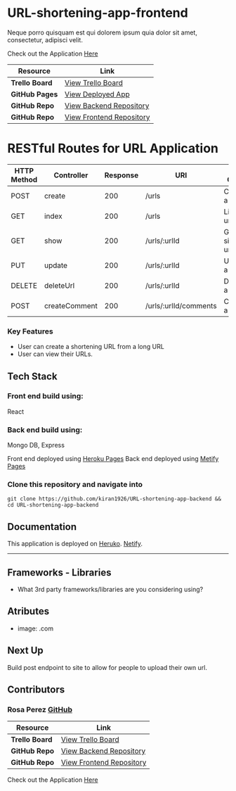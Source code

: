 # URL-shortening-app-frontend

Neque porro quisquam est qui dolorem ipsum quia dolor sit amet, consectetur, adipisci velit.

Check out the Application [Here](https://) 


| Resource            | Link |
|---------------------|------|
| **Trello Board**     | [View Trello Board](https://trello.com/b/m0Z0nQ76/project-3-crud) |
| **GitHub Pages**    | [View Deployed App](https://) |
| **GitHub Repo**     | [View Backend Repository](https://github.com/kiran1926/URL-shortening-app-backend) |
| **GitHub Repo**     | [View Frontend Repository](https://github.com/kiran1926/URL-shortening-app-backend) 

# RESTful Routes for URL Application

| HTTP Method | Controller       | Response | URI                          | Use Case              |
|-------------|------------------|----------|-------------------------------|------------------------|
| POST        | create           | 200      | /urls                        | Create a url          |
| GET         | index            | 200      | /urls                        | List urls             |
| GET         | show             | 200      | /urls/:urlId               | Get a single url      |
| PUT         | update           | 200      | /urls/:urlId               | Update a url          |
| DELETE      | deleteUrl       | 200      | /urls/:urlId               | Delete a url          |
| POST        | createComment    | 200      | /urls/:urlId/comments      | Create a note       |



### Key Features

- User can create a shortening URL from a long URL
- User can view their URLs.
<!-- - User can see their analytics displayed on the screen. -->

## Tech Stack
### Front end build using: 
 React
 ### Back end build using: 
 Mongo DB, Express


 Front end deployed using [Heroku Pages](https://www.heroku.com/)
 Back end deployed using [Metify Pages](https://www.netlify.com/)


### Clone this repository and navigate into

`git clone https://github.com/kiran1926/URL-shortening-app-backend && cd URL-shortening-app-backend`


## Documentation 

This application is deployed on [Heruko](https://). [Netify](https://).

 ---
## Frameworks - Libraries

- What 3rd party frameworks/libraries are you considering using?


## Atributes

- image: .com

## Next Up

Build post endpoint to site to allow for people to upload their own url.

 ## Contributors
   
 ### Rosa Perez [GitHub](https://github.com/paintedlbird7)

 | Resource            | Link |
|---------------------|------|
| **Trello Board**     | [View Trello Board](https://trello.com/b/m0Z0nQ76/project-3-crud) |
| **GitHub Repo**     | [View Backend Repository](https://github.com/kiran1926/URL-shortening-app-backend) |
| **GitHub Repo**     | [View Frontend Repository](https://github.com/kiran1926/URL-shortening-app-frontend) |


Check out the Application [Here](https://) 